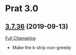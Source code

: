 # Prat 3.0

## [3.7.36](https://github.com/sylvanaar/prat-3-0/tree/3.7.36) (2019-09-13)
[Full Changelog](https://github.com/sylvanaar/prat-3-0/compare/3.7.35...3.7.36)

- Make the k-strip non-greedy  
